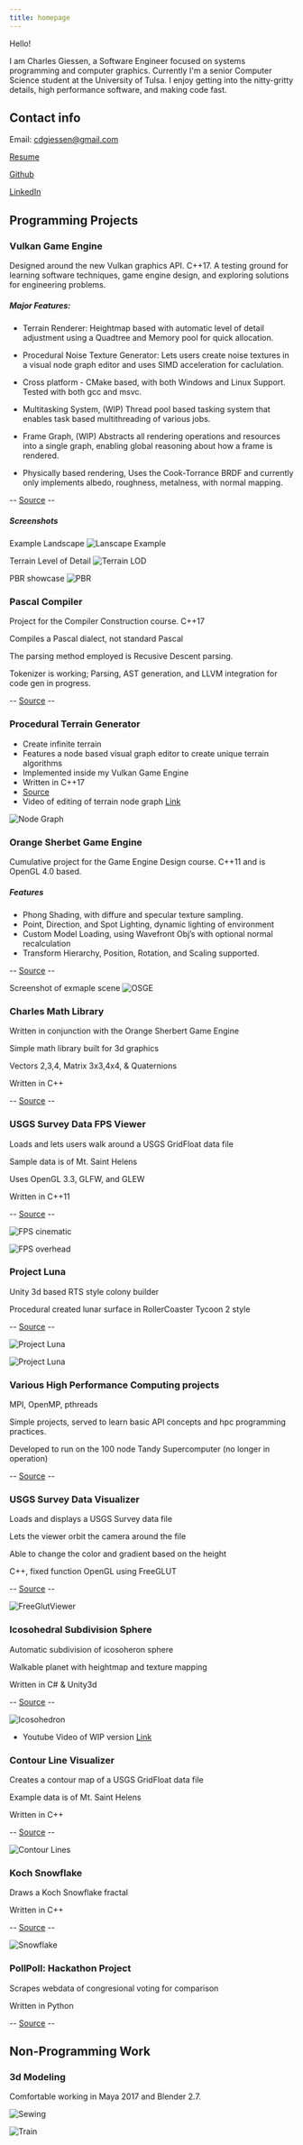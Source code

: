 ```yaml
---
title: homepage
---
```

Hello! 

I am Charles Giessen, a Software Engineer focused on systems programming and computer graphics. 
Currently I'm a senior Computer Science student at the University of Tulsa. 
I enjoy getting into the nitty-gritty details, high performance software, and making code fast.


## Contact info

Email: cdgiessen@gmail.com

[Resume](https://docs.google.com/document/d/e/2PACX-1vT4mQric5vtSAWnsF_KnIaMveJqtV-d-VtADoXnIZKP-VlVXj8u5UAhoa8ceecBEeuaBwBbHCqkTWps/pub)

[Github](https://github.com/cdgiessen)

[LinkedIn](https://www.linkedin.com/in/charles-giessen-22976411a/)

## Programming Projects

### Vulkan Game Engine​ 

Designed around the new Vulkan graphics API. C++17. A testing ground for learning software techniques, game engine design, and exploring solutions for engineering problems.
	
##### Major Features:
* Terrain Renderer​: Heightmap based with automatic level of detail adjustment using a Quadtree and Memory pool for quick allocation.

* Procedural Noise Texture Generator​: Lets users create noise textures in a visual node graph editor and uses SIMD acceleration for caclulation.

* Cross platform - CMake based, with both Windows and Linux Support​. Tested with both gcc and msvc.

* Multitasking System​, (WIP) Thread pool based tasking system that enables task based multithreading of various jobs.

* Frame Graph​, (WIP) Abstracts all rendering operations and resources into a single graph, enabling global reasoning about how a frame is rendered.

* Physically based rendering, Uses the Cook-Torrance BRDF and currently only implements albedo, roughness, metalness, with normal mapping.

-- [Source](https://github.com/cdgiessen/VulkanRenderer) --

##### Screenshots

Example Landscape
 ![Lanscape Example](/images/Siggraph_lanscape2.jpg)

Terrain Level of Detail
 ![Terrain LOD](/images/siggraph_terrain_lod.jpg)

PBR showcase
 ![PBR](/images/PBR_materials.jpg)

### Pascal Compiler
Project for the Compiler Construction course. C++17

Compiles a Pascal dialect, not standard Pascal

The parsing method employed is Recusive Descent parsing.

Tokenizer is working; Parsing, AST generation, and LLVM integration for code gen in progress.

-- [Source](/https://github.com/cdgiessen/pascal-compiler) --

### Procedural Terrain Generator
 * Create infinite terrain 
 * Features a node based visual graph editor to create unique terrain algorithms
 * Implemented inside my Vulkan Game Engine
 * Written in C++17
 * [Source](https://github.com/cdgiessen/VulkanRenderer/tree/master/src/gui)
 * Video of editing of terrain node graph [Link](https://youtu.be/8lODQWFqSZU)
 
 ![Node Graph](/images/Siggraph_node_graph.jpg)
 
### Orange Sherbet Game Engine
Cumulative project for the Game Engine Design course. C++11 and is OpenGL 4.0 based.

##### Features
 * Phong Shading​, with diffure and specular texture sampling.
 * Point, Direction, and Spot Lighting​, dynamic lighting of environment
 * Custom Model Loading​, using Wavefront Obj’s with optional normal recalculation
 * Transform Hierarchy​, Position, Rotation, and Scaling supported.

-- [Source](https://github.com/cdgiessen/OrangeSherbetGameEngine) -- 
 
Screenshot of exmaple scene
 ![OSGE](/images/OSGE_lighting.jpg)


### Charles Math Library
Written in conjunction with the Orange Sherbert Game Engine

Simple math library built for 3d graphics

Vectors 2,3,4, Matrix 3x3,4x4, & Quaternions

Written in C++

-- [Source](https://github.com/cdgiessen/cml) --
 
### USGS Survey Data FPS Viewer
Loads and lets users walk around a USGS GridFloat data file

Sample data is of Mt. Saint Helens

Uses OpenGL 3.3, GLFW, and GLEW

Written in C++11

-- [Source](https://github.com/cdgiessen/TerrainExplorer) --
 
 ![FPS cinematic](/images/TerrainFPS_cinematic.jpg)

 ![FPS overhead](/images/TerrainFPS_overhead.jpg)

### Project Luna
Unity 3d based RTS style colony builder

Procedural created lunar surface in RollerCoaster Tycoon 2 style

-- [Source](https://github.com/cdgiessen/project-luna) --

 ![Project Luna](/images/ImportedModels.jpg)

 ![Project Luna](/images/ProjectLuna_RC2_style.jpg)

### Various High Performance Computing projects
MPI, OpenMP, pthreads

Simple projects, served to learn basic API concepts and hpc programming practices.

Developed to run on the 100 node Tandy Supercomputer (no longer in operation) 

-- [Source](https://github.com/cdgiessen/HighPerformanceProgrammingProjects) --

### USGS Survey Data Visualizer
Loads and displays a USGS Survey data file

Lets the viewer orbit the camera around the file

Able to change the color and gradient based on the height

C++, fixed function OpenGL using FreeGLUT

-- [Source](https://github.com/cdgiessen/FreeGlut-Terrain-Visualizer) --

 ![FreeGlutViewer](/images/FreeGlutViewer.png)

### Icosohedral Subdivision Sphere

Automatic subdivision of icosoheron sphere

Walkable planet with heightmap and texture mapping 

Written in C# & Unity3d

-- [Source](https://github.com/cdgiessen/InnerEarth) --

 ![Icosohedron](/images/SubdividingIcosohedron.jpg)
 
 * Youtube Video of WIP version [Link](https://youtu.be/gXtS96FRIDQ)

### Contour Line Visualizer
Creates a contour map of a USGS GridFloat data file

Example data is of Mt. Saint Helens

Written in C++

-- [Source](https://github.com/cdgiessen/ContourLines) --

 ![Contour Lines](/images/contour_lines.png)


### Koch Snowflake
Draws a Koch Snowflake fractal

Written in C++

-- [Source](https://github.com/cdgiessen/KochSnowflake) --

![Snowflake](/images/KochSnowflake.png)

### PollPoll: Hackathon Project
Scrapes webdata of congresional voting for comparison

Written in Python
 
-- [Source](https://github.com/cdgiessen/pollpoll) -- 
 
## Non-Programming Work


### 3d Modeling 
 Comfortable working in Maya 2017 and Blender 2.7. 

 ![Sewing](/images/maya_sewing_render.jpg)

 ![Train](/images/Maya_train_render.jpg)




 

